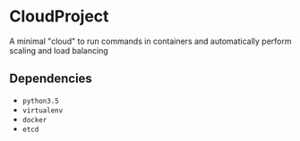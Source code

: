 # CloudProject

A minimal "cloud" to run commands in containers and automatically perform scaling and load balancing

## Dependencies

- `python3.5`
- `virtualenv`
- `docker`
- `etcd`
